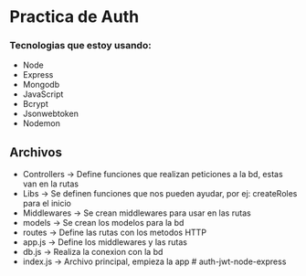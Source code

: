 # Practica de Auth

### Tecnologias que estoy usando:

- Node
- Express
- Mongodb
- JavaScript
- Bcrypt
- Jsonwebtoken
- Nodemon

## Archivos

- Controllers -> Define funciones que realizan peticiones a la bd, estas van en la rutas
- Libs -> Se definen funciones que nos pueden ayudar, por ej: createRoles para el inicio
- Middlewares -> Se crean middlewares para usar en las rutas
- models -> Se crean los modelos para la bd
- routes -> Define las rutas con los metodos HTTP
- app.js -> Define los middlewares y las rutas
- db.js -> Realiza la conexion con la bd
- index.js -> Archivo principal, empieza la app
#   a u t h - j w t - n o d e - e x p r e s s  
 